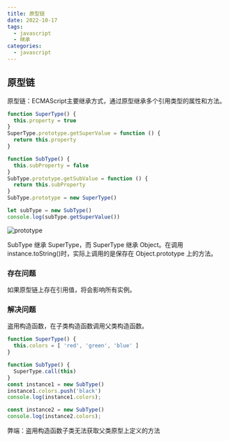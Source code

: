 ```yaml
---
title: 原型链
date: 2022-10-17
tags:
  - javascript
  - 继承
categories:
  - javascript
---
```


## 原型链

原型链：ECMAScript主要继承方式，通过原型继承多个引用类型的属性和方法。

```javascript
function SuperType() {
  this.property = true
}
SuperType.prototype.getSuperValue = function () {
  return this.property
}

function SubType() {
  this.subProperty = false
}
SubType.prototype.getSubValue = function () {
  return this.subProperty
}
SubType.prototype = new SuperType()

let subType = new SubType()
console.log(subType.getSuperValue())
```

![prototype](https://pxs797.github.io/images/prototype.png)

SubType 继承 SuperType，而 SuperType 继承 Object。在调用 instance.toString()时，实际上调用的是保存在 Object.prototype 上的方法。

### 存在问题

如果原型链上存在引用值，将会影响所有实例。

### 解决问题

盗用构造函数，在子类构造函数调用父类构造函数。

```javascript
function SuperType() {
  this.colors = [ 'red', 'green', 'blue' ]
}

function SubType() {
  SuperType.call(this)
}
const instance1 = new SubType()
instance1.colors.push('black')
console.log(instance1.colors);

const instance2 = new SubType()
console.log(instance2.colors);
```

弊端：盗用构造函数子类无法获取父类原型上定义的方法